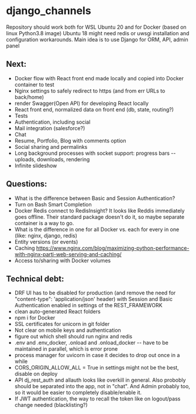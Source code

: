 # django_channels
Repository should work both for WSL Ubuntu 20 and for Docker (based on linux Python3.8 image)
Ubuntu 18 might need redis or uwsgi installation and configuration workarounds.
Main idea is to use Django for ORM, API, admin panel

## Next:
- Docker flow with React front end made locally and copied into Docker container to test
- Nginx settings to safely redirect to https (and from err URLs to back/home)
- render Swagger(Open API) for developing React locally
- React front end, normalized data on front end (db, state, routing?)
- Tests
- Authentication, including social
- Mail integration (salesforce?)
- Chat
- Resume, Portfolio, Blog with comments option
- Social sharing and permalinks
- Long background processes with socket support: progress bars -- uploads, downloads, rendering
- Infinite slideshow

## Questions:
- What is the difference between Basic and Session Authentication?
- Turn on Bash Smart Completion
- Docker Redis connect to RedisInsight? It looks like Reddis immediately goes offline. Their standard package doesn't do it, so maybe separate container is a way to go.
- What is the difference in one for all Docker vs. each for every in one (like: nginx, django, redis)
- Entity versions (or events)
- Caching https://www.nginx.com/blog/maximizing-python-performance-with-nginx-parti-web-serving-and-caching/
- Access to/sharing with Docker volumes

## Technical debt:
- DRF UI has to be disabled for production (and remove the need for "content-type": 'application/json' header)
  with Session and Basic Authentication enabled in settings of the REST_FRAMEWORK
- clean auto-generated React folders
- npm i for Docker
- SSL certificates for unicorn in git folder
- Not clear on mobile keys and authentication
- figure out which shell should run nginx and redis
- .env and .env_docker, .onload and .onload_docker -- have to be maintained in parallel, which is error prone
- process manager for uvicorn in case it decides to drop out once in a while
- CORS_ORIGIN_ALLOW_ALL = True in settings might not be the best, disable on deploy
- API dj_rest_auth and allauth looks like overkill in general. Also probobly should be separated into the app, not in "chat". And Admin probably too, so it would be easier to completely disable/enable it. 
- If JWT authentication, the way to recall the token like on logout/pass change needed (blacklisting?)